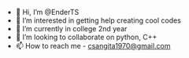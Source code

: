 - 👋 Hi, I’m @EnderTS
- 👀 I’m interested in getting help creating cool codes
- 🌱 I’m currently in college 2nd year
- 💞️ I’m looking to collaborate on python, C++
- 📫 How to reach me - csangita1970@gmail.com

<!---
EnderTS/EnderTS is a ✨ unique ✨ repository because its `README.md` (this file) appears on your GitHub profile.
You can click the Preview link to take a look at your changes.
--->
